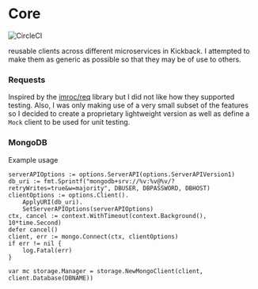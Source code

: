 # Core

![CircleCI](https://circleci.com/gh/kickback-app/common.svg?style=shield)

reusable clients across different microservices in Kickback. I attempted to make them as
generic as possible so that they may be of use to others. 

### Requests
Inspired by the [imroc/req](https://github.com/imroc/req) library but I did not like how they supported testing.
Also, I was only making use of a very small subset of the features so I decided to create a proprietary lightweight version
as well as define a `Mock` client to be used for unit testing.

### MongoDB

Example usage
```golang
serverAPIOptions := options.ServerAPI(options.ServerAPIVersion1)
db_uri := fmt.Sprintf("mongodb+srv://%v:%v@%v/?retryWrites=true&w=majority", DBUSER, DBPASSWORD, DBHOST)
clientOptions := options.Client().
    ApplyURI(db_uri).
    SetServerAPIOptions(serverAPIOptions)
ctx, cancel := context.WithTimeout(context.Background(), 10*time.Second)
defer cancel()
client, err := mongo.Connect(ctx, clientOptions)
if err != nil {
    log.Fatal(err)
}

var mc storage.Manager = storage.NewMongoClient(client, client.Database(DBNAME))
```
